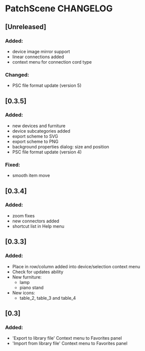 # PatchScene CHANGELOG

## [Unreleased]
### Added:
- device image mirror support
- linear connections added
- context menu for connection cord type

### Changed:
- PSC file format update (version 5)

## [0.3.5]
### Added:
- new devices and furniture
- device subcategories added
- export scheme to SVG
- export scheme to PNG
- background properties dialog: size and position
- PSC file format update (version 4)

### Fixed:
- smooth item move

## [0.3.4]
### Added:
- zoom fixes
- new connectors added
- shortcut list in Help menu

## [0.3.3]
### Added:
- Place in row/column added into device/selection context menu
- Check for updates ability
- New furniture:
  * lamp
  * piano stand
- New icons:
  * table_2, table_3 and table_4

## [0.3]
### Added:
- 'Export to library file' Context menu to Favorites panel
- 'Import from library file' Context menu to Favorites panel

